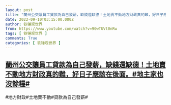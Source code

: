 ```yaml
---
layout: post
title: "蘭州公交讓員工貸款為自己發薪，缺錢還缺德！土地賣不動地方財政真的難，好日子應該在後面。#地主家也沒餘糧#"
date: 2022-09-10T03:15:00.000Z
author: 铁锤观世界
from: https://www.youtube.com/watch?v=90wTUVt0nRw
tags: [ 铁锤观世界 ]
comments: True
categories: [ 铁锤观世界 ]
---
```

<!--1662779700000-->
[蘭州公交讓員工貸款為自己發薪，缺錢還缺德！土地賣不動地方財政真的難，好日子應該在後面。#地主家也沒餘糧#](https://www.youtube.com/watch?v=90wTUVt0nRw)
------

<div>
#地方財政#土地賣不動#貸款為自己發薪#
</div>
